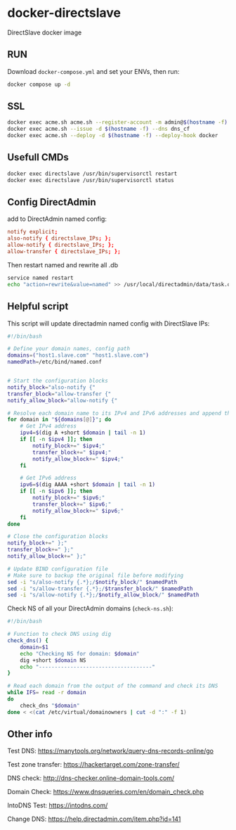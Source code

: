 # docker-directslave

DirectSlave docker image

## RUN

Download `docker-compose.yml` and set your ENVs, then run:

```bash
docker compose up -d
```

## SSL

```bash
docker exec acme.sh acme.sh --register-account -m admin@$(hostname -f)
docker exec acme.sh --issue -d $(hostname -f) --dns dns_cf
docker exec acme.sh --deploy -d $(hostname -f) --deploy-hook docker
```

## Usefull CMDs

```bash
docker exec directslave /usr/bin/supervisorctl restart
docker exec directslave /usr/bin/supervisorctl status
```

## Config DirectAdmin

add to DirectAdmin named config:

```conf
notify explicit;
also-notify { directslave_IPs; };
allow-notify { directslave_IPs; };
allow-transfer { directslave_IPs; };
```

Then restart named and rewrite all .db

```bash
service named restart
echo "action=rewrite&value=named" >> /usr/local/directadmin/data/task.queue
```

## Helpful script

This script will update directadmin named config with DirectSlave IPs:

```bash
#!/bin/bash

# Define your domain names, config path
domains=("host1.slave.com" "host1.slave.com")
namedPath=/etc/bind/named.conf


# Start the configuration blocks
notify_block="also-notify {"
transfer_block="allow-transfer {"
notify_allow_block="allow-notify {"

# Resolve each domain name to its IPv4 and IPv6 addresses and append them to the configuration blocks
for domain in "${domains[@]}"; do
    # Get IPv4 address
    ipv4=$(dig A +short $domain | tail -n 1) 
    if [[ -n $ipv4 ]]; then
        notify_block+=" $ipv4;"
        transfer_block+=" $ipv4;"
        notify_allow_block+=" $ipv4;"
    fi

    # Get IPv6 address
    ipv6=$(dig AAAA +short $domain | tail -n 1)
    if [[ -n $ipv6 ]]; then
        notify_block+=" $ipv6;"
        transfer_block+=" $ipv6;"
        notify_allow_block+=" $ipv6;"
    fi
done

# Close the configuration blocks
notify_block+=" };"
transfer_block+=" };"
notify_allow_block+=" };"

# Update BIND configuration file
# Make sure to backup the original file before modifying
sed -i "s/also-notify {.*};/$notify_block/" $namedPath
sed -i "s/allow-transfer {.*};/$transfer_block/" $namedPath
sed -i "s/allow-notify {.*};/$notify_allow_block/" $namedPath

```

Check NS of all your DirectAdmin domains (`check-ns.sh`):

```bash
#!/bin/bash

# Function to check DNS using dig
check_dns() {
    domain=$1
    echo "Checking NS for domain: $domain"
    dig +short $domain NS
    echo "------------------------------------"
}

# Read each domain from the output of the command and check its DNS
while IFS= read -r domain
do
    check_dns "$domain"
done < <(cat /etc/virtual/domainowners | cut -d ":" -f 1)
```

## Other info

Test DNS: https://manytools.org/network/query-dns-records-online/go

Test zone transfer: https://hackertarget.com/zone-transfer/

DNS check: http://dns-checker.online-domain-tools.com/

Domain Check: https://www.dnsqueries.com/en/domain_check.php

IntoDNS Test: https://intodns.com/

Change DNS: https://help.directadmin.com/item.php?id=141
